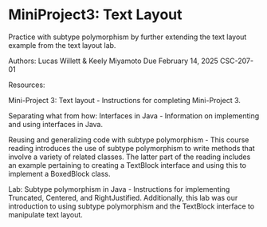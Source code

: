 # MiniProject3: Text Layout
Practice with subtype polymorphism by further extending the text layout example from the text layout lab.

Authors: Lucas Willett & Keely Miyamoto
Due February 14, 2025
CSC-207-01


Resources:


Mini-Project 3: Text layout - Instructions for completing Mini-Project 3.

Separating what from how: Interfaces in Java - Information on implementing and using interfaces in Java. 

Reusing and generalizing code with subtype polymorphism - This course reading introduces the use of subtype 
polymorphism to write methods that involve a variety of related classes. The latter part of the reading includes
an example pertaining to creating a TextBlock interface and using this to implement a BoxedBlock class.

Lab: Subtype polymorphism in Java - Instructions for implementing Truncated, Centered, and RightJustified.
Additionally, this lab was our introduction to using subtype polymorphism and the TextBlock interface to 
manipulate text layout.
